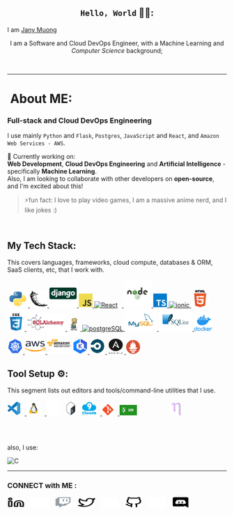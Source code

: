<!-- Hi, I am Jany Muong 👋🏿 -->
<!-- about me -->

<h2 align="center"><code>Hello, World</code> 👋🏿:</h2>

I am [Jany Muong](https://www.github.com/janymuong/)

<p align="center">I am a Software and Cloud DevOps Engineer, with a Machine Learning and <em>Computer Science</em> background;</p><br/>

---
# &nbsp;About ME:
### Full-stack and Cloud DevOps Engineering

I use mainly `Python` and `Flask`, `Postgres`, `JavaScript` and `React`, and `Amazon Web Services - AWS`.

🌱 Currently working on:  
**Web Development**, **Cloud DevOps Engineering** and **Artificial Intelligence** - specifically **Machine Learning**.  
Also, I am looking to collaborate with other developers on **open-source**, and I'm excited about this!  
>⚡fun fact: I love to play video games, I am a massive anime nerd, and I like jokes :)

&nbsp;
## My Tech Stack:

This covers languages, frameworks, cloud compute, databases & ORM, SaaS clients, etc, that I work with.
<p align="left">
  <a href="https://www.python.org" target="_blank">
    <img src="./img_icons/python.svg" alt="Python" title="Python" width="48" height="40"/>
  </a> 
  <a href="https://flask.palletsprojects.com/" target="_blank">
    <img src="./img_icons/flask.svg" alt="flask" width="40" height="40" title="Flask" />
  </a>
  <a href="https://www.djangoproject.com/" target="_blank">
    <img src="./img_icons/django.svg" alt="python-django" width="64" title="Django" />
  </a>
  <a href="https://developer.mozilla.org/en-US/docs/Web/JavaScript" target="_blank">
    <img src="https://raw.githubusercontent.com/devicons/devicon/master/icons/javascript/javascript-original.svg" alt="JavaScript" title="JavaScript" width="32" height="32"/>
  </a>
  <a href="https://react.dev/" target="_blank" >
    <img title="React" alt="React" width="35px" src="https://cdn.jsdelivr.net/gh/devicons/devicon/icons/react/react-original.svg" style="padding-right:10px;" />
  </a>
  <a href="https://nodejs.org/en" target="_blank">
    <img src="./img_icons/node-js.svg" alt="nodejs" width="64" title="NodeJS"/>
  </a>
  <a href="https://developer.mozilla.org/en-US/docs/Web/JavaScript" target="_blank">
    <img src="https://raw.githubusercontent.com/devicons/devicon/master/icons/typescript/typescript-original.svg" alt="typescript" width="32" title="TypeScript" height="32"/>
  </a>
  <a href="https://ionicframework.com" target="_blank">
    <img src="https://upload.wikimedia.org/wikipedia/commons/d/d1/Ionic_Logo.svg" title="Ionic Framework" alt="ionic" width="40" height="40"/>
  </a>
  <a href="https://www.w3.org/html/" target="_blank"> 
    <img src="https://raw.githubusercontent.com/devicons/devicon/master/icons/html5/html5-original-wordmark.svg" alt="html5" title="HTML" width="40" height="40"/>
  </a>
  <a href="https://www.w3schools.com/css/" target="_blank"> 
    <img src="https://raw.githubusercontent.com/devicons/devicon/master/icons/css3/css3-original-wordmark.svg" alt="css3" width="40" title="Cascading Style Sheets/CSS" height="40"/>
  </a>
  <!-- <a href="https://www.getbootstrap.com/" target="_blank">
    <img src="https://raw.githubusercontent.com/devicons/devicon/master/icons/bootstrap/bootstrap-original.svg" alt="bootstrap" width="40" title="Bootstrap" height="40"/>
  </a> -->
  <!-- <img src="./img_icons/npm.svg" title="Node Package Manager" alt="npm" width="40px"/> -->
  <a href="https://www.sqlalchemy.org/" target="_blank">
    <img src="img_icons/sqlalchemy_series_redo.png" alt="sqlalchemy" width="90" />
  </a>
  <a href="https://pypi.org/project/psycopg2/" target="_blank">
    <img src="./img_icons/psycopg2.png" title="Psycopg2 (DBAPI Adapter)" alt="postgreSQL-dbAPI-adapter" width="30" height="30"/>
  </a>
  <a href="https://www.postgresql.org/" target="_blank"> 
    <img src="https://www.vectorlogo.zone/logos/postgresql/postgresql-icon.svg" title="PostgreSQL" alt="postgreSQL" width="36" height="36"/>
  </a>
  <a href="https://www.mysql.com/" target="_blank"> 
    <img src="img_icons/mysql.svg" alt="mysql-dbms" width="74" />
  </a>
  <a href="https://www.sqlite.org/" target="_blank"> 
    <img src="./img_icons/sqlite.svg" alt="sqlite" width="77" />
  </a>
  <a href="https://www.docker.com" target="_blank">
    <img src="./img_icons/docker.png" alt="docker" width="42" height="36"/>
  </a>
  <a href="https://kubernetes.io/" target="_blank">
    <img src="./img_icons/kubernetes.svg" title="Kubernetes" alt="Kubernetes" width="36" height="36"/>
  </a>
  <a href="https://aws.amazon.com" target="_blank">
    <img src="./img_icons/aws.svg" title="Amazon Web Services" alt="aws" width="48px" height="40px"/>
  </a>
  <img src="./img_icons/aws-services.svg" title="AWSCloud" alt="AWS-Cloud-Services" width="54px" height="50px"/>
  <a href="https://aws.amazon.com/eks/" target="_blank">
    <img src="./img_icons/amazon-eks.svg" title="Amazon EKS" alt="eks" width="35" height="35"/>
  </a>
  <a href="https://circleci.com/developer" target="_blank">
    <img src="./img_icons/circleci.svg" title="CircleCI" alt="circleci" width="36" height="36"/>
  </a>
  <a href="https://www.ansible.com/" target="_blank">
    <img src="./img_icons/ansible.svg" title="Ansible" alt="ansible" width="40" height="35"/>
  </a>
  <a href="https://prometheus.io/" target="_blank">
    <img src="./img_icons/prometheus.svg" title="Prometheus" alt="Prometheus" width="32" height="32"/>
  </a>
</p>

<!-- <br /><br />-->

## Tool Setup ⚙️:
This segment lists out editors and tools/command-line utilities that I use.
<p align="left">
  <a href="https://code.visualstudio.com/" target="_blank">
    <img alt="Visual Studio Code" width="30px" height="32" src="./img_icons/vs_code.svg" style="padding-right:10px;" title="VS Code"/>
  </a>
  <a href="https://www.gnu.org/gnu/linux-and-gnu.en.html" target="_blank">
    <img alt="GNU/Linux" height="32" title="GNU/Linux" width="32px" src="./img_icons/gnu-linux.png" style="padding-right:10px;">
  </a>
  <img src="img_icons/terminal-dark.svg" alt="shell" title="Terminal/Shell" height="35" width="30px" style="padding-right:10px;" />
  <code><img alt="GNU/Bash" title="GNU/Bash" height="32" width="24px" src="./img_icons/gnu-bash.svg" style="padding-right:10px;" /></code>
  <a href="https://aws.amazon.com/cloud9/" target="_blank">
    <img src="./img_icons/cloud9.svg" alt="al2" title="Amazon Linux 2 Cloud9 IDE" height="32" width="32px" style="padding-right:10px;" />
  </a>
  <a href="https://git-scm.com/" target="_blank">
    <img alt="Git" title="Git" width="26px" src="./img_icons/git.svg" style="padding-right:10px;" />
  </a>
  <img src="./img_icons/unix-vim.svg" style="padding-right:20px;" height="24px" width="40px" title="UNIX Vim" />
  <a href="https://www.nano-editor.org/" target="_blank">
    <img alt="gnu-nano" width="32px" height="30px" src="./img_icons/gnu-nano.png" title="GNU nano" style="padding-left:50px;" />
  </a>
  <!-- <a href="https://curl.se/" target="_blank">
    <img src="./img_icons/curl.svg" title="Curl" alt="curl" width="77"/>
  </a> -->
</p>

<br/><br/>
<div>
  <p>also, I use: </p>
  <img title="C Language" alt="C" width="26px" src="https://cdn.jsdelivr.net/gh/devicons/devicon/icons/c/c-original.svg" style="padding-right:10px;" />
  <!-- <img title="Assembly Language" alt="asm" width="22px" src="./img_icons/motherboard.svg" style="padding-right:10px;" /> -->
</div>

<!-- 
<img alt="MongoDB" width="26px" src="https://cdn.jsdelivr.net/gh/devicons/devicon/icons/mongodb/mongodb-original.svg"style="padding-right:40px;margin-right:35px;" />
  </div>
<br/><br/>
 -->

---
### CONNECT with ME :

<p align="left">
  <a href="https://www.linkedin.com/in/janymuong/#gh-light-mode-only" target="_blank"><img align="center" src="./img_icons/linkedin-light.svg" title="LinkedIn" alt="@janymuong" height="24" width="40" style="padding-right:10px;" /></a> 
  <a href="https://www.linkedin.com/in/janymuong/#gh-dark-mode-only" target="_blank"><img align="center" src="./img_icons/linkedin-dark.svg" title="LinkedIn" alt="@janymuong" height="24" width="40" style="padding-right:10px;" /></a>
  <a href="https://www.twitch.tv/janymuong/" target="_blank"><img align="center" src="./img_icons/twitch.svg" title="Twitch" alt="@janymuong" height="24" width="40" style="padding-right:10px;" /></a> 
  <a href="https://twitter.com/janymuong/#gh-light-mode-only" target="_blank"><img align="center" src="./img_icons/twitter-light.svg" title="Twitter" alt="janymuong" height="24" width="40" style="padding-right:10px;" /></a>
  <a href="https://twitter.com/janymuong/#gh-dark-mode-only" target="_blank"><img align="center" src="./img_icons/twitter-dark.svg" title="Twitter" alt="janymuong" height="24" width="40" style="padding-right:10px;" /></a>
  <a href="https://github.com/janymuong/#gh-light-mode-only" target="_blank"><img align="center" src="./img_icons/github-light.svg" title="GitHub" alt="@janymuong" height="24" width="40" style="padding-right:10px;" /></a>
  <a href="https://github.com/janymuong/#gh-dark-mode-only" target="_blank"><img align="center" src="./img_icons/github-dark.svg" title="GitHub" alt="@janymuong" height="24" width="40" style="padding-right:10px;" /></a> 
  <code><a href="https://discord.com/janymuong#0/" target="_blank"><img align="center" src="./img_icons/discord.svg" title="Dicord" alt="@janymuong" height="24" width="40" style="padding-right:10px;" /></a></code>
</p>

[twitter]: https://twitter.com/janymuong/